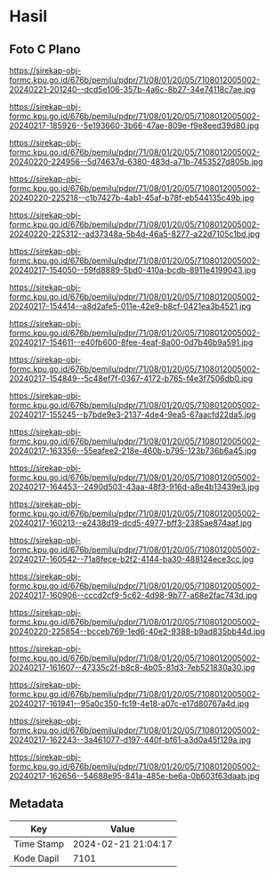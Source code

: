 # Hasil

## Foto C Plano

https://sirekap-obj-formc.kpu.go.id/676b/pemilu/pdpr/71/08/01/20/05/7108012005002-20240221-201240--dcd5e106-357b-4a6c-8b27-34e74118c7ae.jpg

https://sirekap-obj-formc.kpu.go.id/676b/pemilu/pdpr/71/08/01/20/05/7108012005002-20240217-185926--5e193660-3b66-47ae-809e-f9e8eed39d80.jpg

https://sirekap-obj-formc.kpu.go.id/676b/pemilu/pdpr/71/08/01/20/05/7108012005002-20240220-224956--5d74637d-6380-483d-a71b-7453527d805b.jpg

https://sirekap-obj-formc.kpu.go.id/676b/pemilu/pdpr/71/08/01/20/05/7108012005002-20240220-225218--c1b7427b-4ab1-45af-b78f-eb544135c49b.jpg

https://sirekap-obj-formc.kpu.go.id/676b/pemilu/pdpr/71/08/01/20/05/7108012005002-20240220-225312--ad37348a-5b4d-46a5-8277-a22d7105c1bd.jpg

https://sirekap-obj-formc.kpu.go.id/676b/pemilu/pdpr/71/08/01/20/05/7108012005002-20240217-154050--59fd8889-5bd0-410a-bcdb-8911e4199043.jpg

https://sirekap-obj-formc.kpu.go.id/676b/pemilu/pdpr/71/08/01/20/05/7108012005002-20240217-154414--a8d2afe5-011e-42e9-b8cf-0421ea3b4521.jpg

https://sirekap-obj-formc.kpu.go.id/676b/pemilu/pdpr/71/08/01/20/05/7108012005002-20240217-154611--e40fb600-8fee-4eaf-8a00-0d7b46b9a591.jpg

https://sirekap-obj-formc.kpu.go.id/676b/pemilu/pdpr/71/08/01/20/05/7108012005002-20240217-154849--5c48ef7f-0367-4172-b765-f4e3f7506db0.jpg

https://sirekap-obj-formc.kpu.go.id/676b/pemilu/pdpr/71/08/01/20/05/7108012005002-20240217-155245--b7bde9e3-2137-4de4-9ea5-67aacfd22da5.jpg

https://sirekap-obj-formc.kpu.go.id/676b/pemilu/pdpr/71/08/01/20/05/7108012005002-20240217-163356--55eafee2-218e-460b-b795-123b736b6a45.jpg

https://sirekap-obj-formc.kpu.go.id/676b/pemilu/pdpr/71/08/01/20/05/7108012005002-20240217-164453--2490d503-43aa-48f3-916d-a8e4b13439e3.jpg

https://sirekap-obj-formc.kpu.go.id/676b/pemilu/pdpr/71/08/01/20/05/7108012005002-20240217-160213--e2438d19-dcd5-4977-bff3-2385ae874aaf.jpg

https://sirekap-obj-formc.kpu.go.id/676b/pemilu/pdpr/71/08/01/20/05/7108012005002-20240217-160542--71a8fece-b2f2-4144-ba30-488124ece3cc.jpg

https://sirekap-obj-formc.kpu.go.id/676b/pemilu/pdpr/71/08/01/20/05/7108012005002-20240217-160906--cccd2cf9-5c62-4d98-9b77-a68e2fac743d.jpg

https://sirekap-obj-formc.kpu.go.id/676b/pemilu/pdpr/71/08/01/20/05/7108012005002-20240220-225854--bcceb769-1ed6-40e2-9388-b9ad835bb44d.jpg

https://sirekap-obj-formc.kpu.go.id/676b/pemilu/pdpr/71/08/01/20/05/7108012005002-20240217-161607--47335c2f-b8c8-4b05-81d3-7eb521830a30.jpg

https://sirekap-obj-formc.kpu.go.id/676b/pemilu/pdpr/71/08/01/20/05/7108012005002-20240217-161941--95a0c350-fc19-4e18-a07c-e17d80767a4d.jpg

https://sirekap-obj-formc.kpu.go.id/676b/pemilu/pdpr/71/08/01/20/05/7108012005002-20240217-162243--3a461077-d197-440f-bf61-a3d0a45f129a.jpg

https://sirekap-obj-formc.kpu.go.id/676b/pemilu/pdpr/71/08/01/20/05/7108012005002-20240217-162656--54688e95-841a-485e-be6a-0b603f63daab.jpg


## Metadata

| Key        | Value               |
| ---------- | ------------------- |
| Time Stamp | 2024-02-21 21:04:17 |
| Kode Dapil | 7101                |



